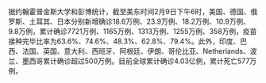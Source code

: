 据约翰霍普金斯大学和彭博统计，截至美东时间2月9日下午6时，美国、德国、俄罗斯、土耳其、日本分别新增确诊18.6万例、23.9万例、18.2万例、10.9万例、9.8万例，累计确诊7721万例、1165万例、1313万例、1255万例、358万例，疫苗接种完毕比率为63.6%、74.6%、48.3%、62.8%、79.4%。此外，印度、巴西、法国、英国、意大利、西班牙、阿根廷、伊朗、哥伦比亚、Netherlands、波兰、墨西哥累计确诊超过500万例。目前全球累计确诊4.03亿例，累计死亡577万例。